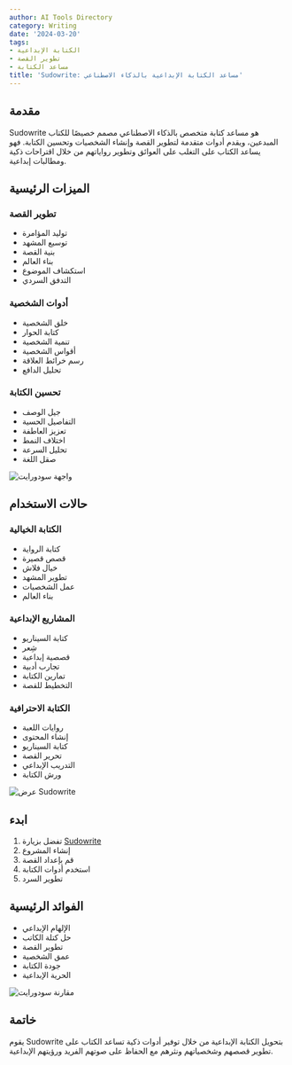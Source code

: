 ```yaml
---
author: AI Tools Directory
category: Writing
date: '2024-03-20'
tags:
- الكتابة الإبداعية
- تطوير القصة
- مساعد الكتابة
title: 'Sudowrite: مساعد الكتابة الإبداعية بالذكاء الاصطناعي'
---
```


## مقدمة

Sudowrite هو مساعد كتابة متخصص بالذكاء الاصطناعي مصمم خصيصًا للكتاب المبدعين، ويقدم أدوات متقدمة لتطوير القصة وإنشاء الشخصيات وتحسين الكتابة. فهو يساعد الكتاب على التغلب على العوائق وتطوير رواياتهم من خلال اقتراحات ذكية ومطالبات إبداعية.

## الميزات الرئيسية

### تطوير القصة
- توليد المؤامرة
- توسيع المشهد
- بنية القصة
- بناء العالم
- استكشاف الموضوع
- التدفق السردي

### أدوات الشخصية
- خلق الشخصية
- كتابة الحوار
- تنمية الشخصية
- أقواس الشخصية
- رسم خرائط العلاقة
- تحليل الدافع

### تحسين الكتابة
- جيل الوصف
- التفاصيل الحسية
- تعزيز العاطفة
- اختلاف النمط
- تحليل السرعة
- صقل اللغة

![واجهة سودورايت](/imgs/sudowrite/interface.jpg)

## حالات الاستخدام

### الكتابة الخيالية
- كتابة الرواية
- قصص قصيرة
- خيال فلاش
- تطوير المشهد
- عمل الشخصيات
- بناء العالم

### المشاريع الإبداعية
- كتابة السيناريو
- شِعر
- قصصية إبداعية
- تجارب أدبية
- تمارين الكتابة
- التخطيط للقصة

### الكتابة الاحترافية
- روايات اللعبة
- إنشاء المحتوى
- كتابة السيناريو
- تحرير القصة
- التدريب الإبداعي
- ورش الكتابة

![عرض Sudowrite](/imgs/sudowrite/demo.jpg)

## ابدء

1. تفضل بزيارة [Sudowrite](https://sudowrite.com)
2. إنشاء المشروع
3. قم بإعداد القصة
4. استخدم أدوات الكتابة
5. تطوير السرد

## الفوائد الرئيسية

- الإلهام الإبداعي
- حل كتلة الكاتب
- تطوير القصة
- عمق الشخصية
- جودة الكتابة
- الحرية الإبداعية

![مقارنة سودورايت](/imgs/sudowrite/comparison.jpg)

## خاتمة

يقوم Sudowrite بتحويل الكتابة الإبداعية من خلال توفير أدوات ذكية تساعد الكتاب على تطوير قصصهم وشخصياتهم ونثرهم مع الحفاظ على صوتهم الفريد ورؤيتهم الإبداعية.